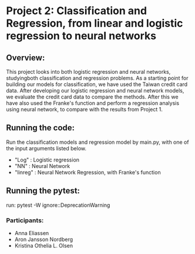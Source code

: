 # Project 2: Classification and Regression, from linear and logistic regression to neural networks
## Overview:

This project looks into both logistic regression and neural networks, studyingboth classification and regression problems. As a starting point for building our models for classification, we have used the Taiwan credit card data. After developing our logistic regression and neural network models, we evaluate the credit card data to compare the methods. After this we have also used the Franke's function and perform a regression analysis using neural network, to compare with the results from Project 1.

## Running the code:
Run the classification models and regression model by main.py, with one of the input arguments listed below. 

- "Log"     : Logistic regression
- "NN"      : Neural Network
- "linreg"  : Neural Network Regression, with Franke's function


## Running the pytest:
run: pytest -W ignore::DeprecationWarning

### Participants:
- Anna Eliassen
- Aron Jansson Nordberg
- Kristina Othelia L. Olsen
